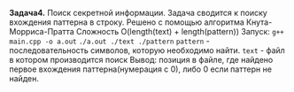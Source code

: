 **Задача4.**       Поиск секретной информации.
Задача сводится к поиску вхождения паттерна в строку.
Решено с помощью алгоритма Кнута-Морриса-Пратта
Сложность O(length(text) + length(pattern))
Запуск: 
`g++ main.cpp -o a.out`
`./a.out ./text ./pattern`
`pattern` - последовательность символов, которую необходимо найти.
`text` - файл в котором производится поиск
Вывод: позиция в файле, где найдено первое вхождения паттерна(нумерация с 0), 
либо 0 если паттерн не найден. 